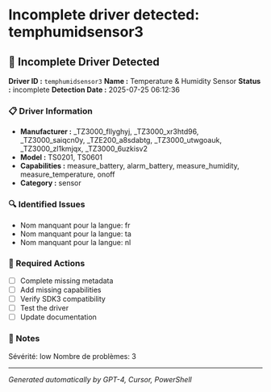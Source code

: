 # Incomplete driver detected: temphumidsensor3

## 🚨 Incomplete Driver Detected

**Driver ID :** `temphumidsensor3`
**Name :** Temperature & Humidity Sensor
**Status :** incomplete
**Detection Date :** 2025-07-25 06:12:36

### 📋 Driver Information
- **Manufacturer :** _TZ3000_fllyghyj, _TZ3000_xr3htd96, _TZ3000_saiqcn0y, _TZE200_a8sdabtg, _TZ3000_utwgoauk, _TZ3000_zl1kmjqx, _TZ3000_6uzkisv2
- **Model :** TS0201, TS0601
- **Capabilities :** measure_battery, alarm_battery, measure_humidity, measure_temperature, onoff
- **Category :** sensor

### 🔍 Identified Issues
- Nom manquant pour la langue: fr
- Nom manquant pour la langue: ta
- Nom manquant pour la langue: nl

### 🎯 Required Actions
- [ ] Complete missing metadata
- [ ] Add missing capabilities
- [ ] Verify SDK3 compatibility
- [ ] Test the driver
- [ ] Update documentation

### 📝 Notes
Sévérité: low
Nombre de problèmes: 3

---
*Generated automatically by GPT-4, Cursor, PowerShell*

